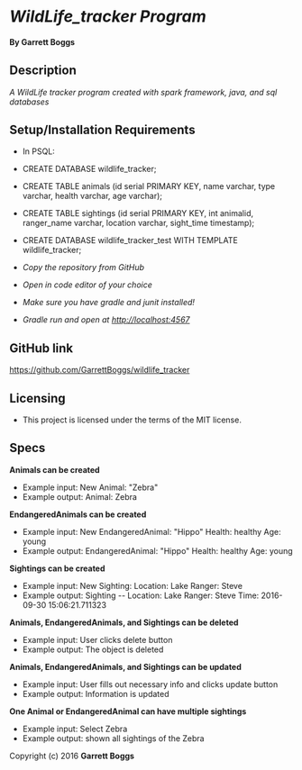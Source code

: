 # _WildLife_tracker Program_

#### By Garrett Boggs

## Description

_A WildLife tracker program created with spark framework, java, and sql databases_

## Setup/Installation Requirements

* In PSQL:
* CREATE DATABASE wildlife_tracker;
* CREATE TABLE animals (id serial PRIMARY KEY, name varchar, type varchar, health varchar, age varchar);
* CREATE TABLE sightings (id serial PRIMARY KEY, int animalid, ranger_name varchar, location varchar, sight_time timestamp);
* CREATE DATABASE wildlife_tracker_test WITH TEMPLATE wildlife_tracker;

* _Copy the repository from GitHub_
* _Open in code editor of your choice_
* _Make sure you have gradle and junit installed!_
* _Gradle run and open at [http://localhost:4567](http://localhost:4567)_

## GitHub link

https://github.com/GarrettBoggs/wildlife_tracker

## Licensing

* This project is licensed under the terms of the MIT license.

## Specs

  **Animals can be created**

  * Example input: New Animal: "Zebra"
  * Example output: Animal: Zebra

  **EndangeredAnimals can be created**

  * Example input: New EndangeredAnimal: "Hippo" Health: healthy Age: young
  * Example output: EndangeredAnimal: "Hippo" Health: healthy Age: young

  **Sightings can be created**

  * Example input: New Sighting: Location: Lake Ranger: Steve
  * Example output: Sighting -- Location: Lake Ranger: Steve Time: 2016-09-30 15:06:21.711323

  **Animals, EndangeredAnimals, and Sightings can be deleted**

  * Example input: User clicks delete button
  * Example output: The object is deleted

  **Animals, EndangeredAnimals, and Sightings can be updated**

  * Example input: User fills out necessary info and clicks update button
  * Example output: Information is updated

  **One Animal or EndangeredAnimal can have multiple sightings**

  * Example input: Select Zebra
  * Example output: shown all sightings of the Zebra

Copyright (c) 2016 **Garrett Boggs**
